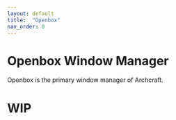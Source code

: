 ```yaml
---
layout: default
title:  "Openbox"
nav_order: 0
---
```


# Openbox Window Manager

Openbox is the primary window manager of Archcraft.

# WIP 
